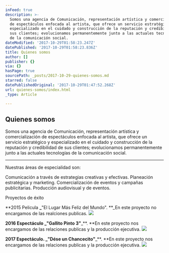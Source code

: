 ```yaml
---
inFeed: true
description: >-
  Somos una agencia de Comunicación, representación artística y comercialización
  de espectáculos enfocada al artista, que ofrece un servicio estratégico y
  especializado en el cuidado y construcción de la reputación y credibilidad de
  sus clientes; evolucionamos permanentemente junto a las actuales tecnologías
  de la comunicación social.
dateModified: '2017-10-29T01:58:23.247Z'
datePublished: '2017-10-29T01:58:23.836Z'
title: Quienes somos
author: []
publisher: {}
via: {}
hasPage: true
sourcePath: _posts/2017-10-29-quienes-somos.md
starred: false
datePublishedOriginal: '2017-10-29T01:47:52.268Z'
url: quienes-somos/index.html
_type: Article

---
```

## Quienes somos

Somos una agencia de Comunicación, representación artística y comercialización de espectáculos enfocada al artista, que ofrece un servicio estratégico y especializado en el cuidado y construcción de la reputación y credibilidad de sus clientes; evolucionamos permanentemente junto a las actuales tecnologías de la comunicación social.

---

Nuestras áreas de especialidad son:

Comunicación a través de estrategias creativas y efectivas. Planeación estratégica y marketing. Comercialización de eventos y campañas publicitarias. Producción audiovisual y de eventos.

Proyectos de éxito

**2015 Pelicula **_**"El Lugar Más Feliz del Mundo". **_En este proyecto no encargamos de las realciones publicas.
![](https://the-grid-user-content.s3-us-west-2.amazonaws.com/52602669-f653-4831-9b1e-b4e908bad6c1.jpg)

**2016 Espectáculo **_**"Gallito Pinto 3"**_**. **En este proyecto nos encargamos de las relaciones publicas y la producción ejecutiva.
![](https://the-grid-user-content.s3-us-west-2.amazonaws.com/bac74779-1e31-4db2-a9f7-61fc9b4d5bc2.jpg)

**2017 Espectáculo. **_**"Dése un Chancecito"**_**. **En este proyecto nos encargamos de las relaciones publicas y la producción ejecutiva.
![](https://the-grid-user-content.s3-us-west-2.amazonaws.com/7e49d02c-9d70-4020-8600-33799611e932.jpg)